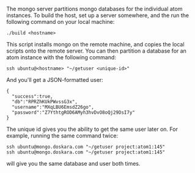 
The mongo server partitions mongo databases for the individual atom instances. To build the host, set up a server somewhere, and the run the following command on your local machine:

```
./build <hostname>
```

This script installs mongo on the remote machine, and copies the local scripts onto the remote server. You can then partition a database for an atom instance with the following command:

```
ssh ubuntu@<hostname> "~/getuser <unique-id>"
```
And you'll get a JSON-formatted user:
```
{
  "success":true,
  "db":"RPRZhKUkPWvssG3x",
  "username":"MXqLBU6EmsdZ26go",
  "password":"Z7YthtgROD6AMyh3hvDvO8oQj29DsI7y"
}
```

The unique id gives you the ability to get the same user later on. For example, running the same command twice:
```
ssh ubuntu@mongo.doskara.com "~/getuser project:atom1:145"
ssh ubuntu@mongo.doskara.com "~/getuser project:atom1:145"
```
will give you the same database and user both times.

